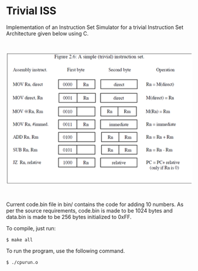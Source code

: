 # Trivial ISS

Implementation of an Instruction Set Simulator for a trivial Instruction Set Architecture given below using C.

<br>

![Trivial ISA](https://github.com/Dybios/trivial_iss/blob/main/images/trivial_isa.png?raw=true)

<br>

Current code.bin file in bin/ contains the code for adding 10 numbers. As per the source requirements, code.bin is made to be 1024 bytes and data.bin is made to be 256 bytes initialized to 0xFF.

To compile, just run:

    $ make all
    
To run the program, use the following command.

    $ ./cpurun.o
